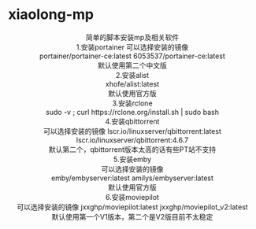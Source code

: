 # xiaolong-mp
<div align="center">简单的脚本安装mp及相关软件<div>


<div>1.安装portainer 可以选择安装的镜像<div>
  <div>portainer/portainer-ce:latest 6053537/portainer-ce:latest<div>
  <div>默认使用第二个中文版<div>
<div>2.安装alist<div>
  <div>xhofe/alist:latest<div>
  <div>默认使用官方版<div>
<div>3.安装rclone<div> 
  <div>sudo -v ; curl https://rclone.org/install.sh | sudo bash<div>
<div>4.安装qbittorrent<div> 
  <div>可以选择安装的镜像 lscr.io/linuxserver/qbittorrent:latest lscr.io/linuxserver/qbittorrent:4.6.7<div> 
  <div>默认第二个，qbittorrent版本太高的话有些PT站不支持<div>
<div>5.安装emby<div> 
<div>可以选择安装的镜像<div> 
<div>emby/embyserver:latest amilys/embyserver:latest<div> 
<div>默认使用官方版<div>
<div>6.安装moviepilot<div>
<div>可以选择安装的镜像 jxxghp/moviepilot:latest jxxghp/moviepilot_v2:latest<div> 
<div>默认使用第一个V1版本，第二个是V2版目前不太稳定<div>
